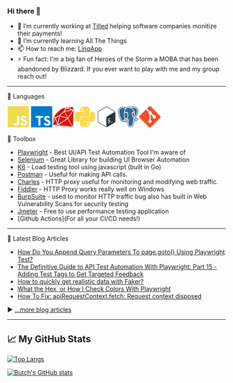 

### Hi there 👋

- 🔭 I’m currently working at [Tilled](https://tilled.com) helping software companies monitize their payments!
- 🌱 I’m currently learning All The Things
- 📫 How to reach me: [LinqApp](https://linqapp.com/butchmayhew?r=link)
- ⚡ Fun fact: I'm a big fan of Heroes of the Storm a MOBA that has been abandoned by Blizzard. If you ever want to play with me and my group reach out!

---

🧰 Languages

<img src="https://raw.githubusercontent.com/devicons/devicon/1119b9f84c0290e0f0b38982099a2bd027a48bf1/icons/javascript/javascript-plain.svg" alt="JavaScript Logo" width="50" height="50"/> <img src="https://raw.githubusercontent.com/devicons/devicon/1119b9f84c0290e0f0b38982099a2bd027a48bf1/icons/typescript/typescript-plain.svg" alt="Typescript Logo" width="50" height="50"/><img src="https://raw.githubusercontent.com/devicons/devicon/1119b9f84c0290e0f0b38982099a2bd027a48bf1/icons/ruby/ruby-plain.svg" alt="Ruby Logo" width="50" height="50"/><img src="https://raw.githubusercontent.com/devicons/devicon/1119b9f84c0290e0f0b38982099a2bd027a48bf1/icons/python/python-plain.svg" alt="Python Logo" width="50" height="50"/><img src="https://raw.githubusercontent.com/devicons/devicon/1119b9f84c0290e0f0b38982099a2bd027a48bf1/icons/bash/bash-plain.svg" alt="Bash Logo" width="50" height="50"/><img src="https://raw.githubusercontent.com/devicons/devicon/1119b9f84c0290e0f0b38982099a2bd027a48bf1/icons/postgresql/postgresql-plain.svg" alt="Postgres Logo" width="50" height="50"/><img src="https://raw.githubusercontent.com/devicons/devicon/1119b9f84c0290e0f0b38982099a2bd027a48bf1/icons/git/git-original.svg" alt="Git Logo" width="50" height="50"/>


🧰 Toolbox

* [Playwright](https://playwright.dev/) - Best UI/API Test Automation Tool I'm aware of
* [Selenium](https://www.selenium.dev/) - Great Library for building UI Browser Automation
* [K6](https://k6.io/open-source/) - Load testing tool using javascript (built in Go)
* [Postman](https://www.getpostman.com/) - Useful for making API calls.
* [Charles](https://www.charlesproxy.com/) - HTTP proxy useful for monitoring and modifying web traffic.
* [Fiddler](https://www.telerik.com/download/fiddler) - HTTP Proxy works really well on Windows
* [BurpSuite](https://portswigger.net/burp/) - used to monitor HTTP traffic bug also has built in Web Vulnerability Scans for security testing
* [Jmeter](https://jmeter.apache.org/) - Free to use performance testing application
* [Github Actions](For all your CI/CD needs!)

---

📘 Latest Blog Articles

<!-- BLOG-POST-LIST:START -->
- [How Do You Append Query Parameters To page.goto&lpar;&rpar; Using Playwright Test?](https://playwrightsolutions.com/how-do-you-append-query-parameters-to-page-goto-using-playwright-test/)
- [The Definitive Guide to API Test Automation With Playwright: Part 15 - Adding Test Tags to Get Targeted Feedback](https://playwrightsolutions.com/the-definitive-guide-to-api-test-automation-with-playwright-part-15-adding-test-tags-to-get-targeted-feedback/)
- [How to quickly get realistic data with Faker?](https://playwrightsolutions.com/how-to-quickly-get-realistic-data-with-faker-for-playwright-tests/)
- [What the Hex, or How I Check Colors With Playwright](https://playwrightsolutions.com/what-the-hex-or-how-i-check-colors-with-playwright/)
- [How To Fix: apiRequestContext.fetch: Request context disposed](https://playwrightsolutions.com/how-to-fix-apirequestcontext-fetch-request-context-disposed/)
<!-- BLOG-POST-LIST:END -->

▶ [...more blog articles](https://playwrightsolutions.com)

---

## &#x1f4c8; My GitHub Stats

[![Top Langs](https://github-readme-stats.vercel.app/api/top-langs/?username=bmayhew&hide=java,html,css&theme=radical)](https://github.com/anuraghazra/github-readme-stats)

[![Butch's GitHub stats](https://github-readme-stats.vercel.app/api?username=bmayhew&theme=radical)](https://github.com/anuraghazra/github-readme-stats)
